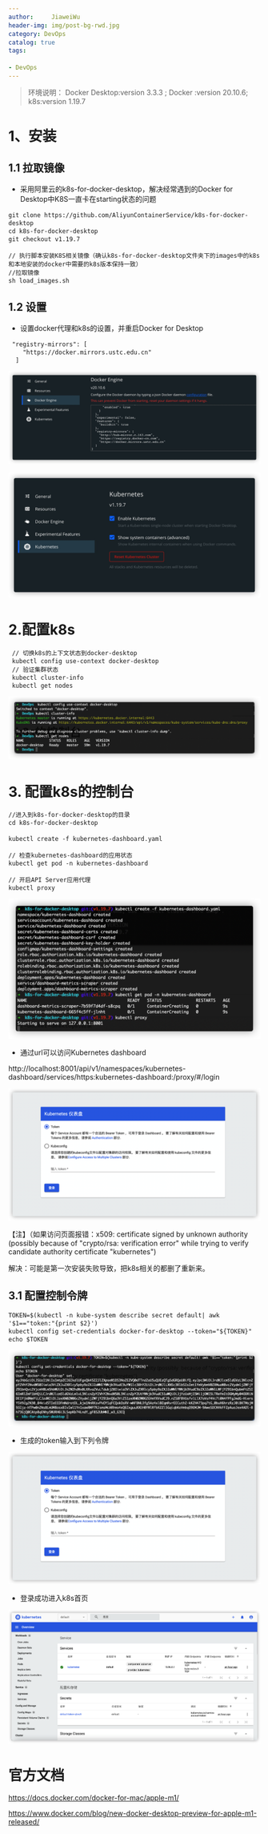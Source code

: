 ```yaml
---
author:     JiaweiWu        
header-img: img/post-bg-rwd.jpg  
category: DevOps   
catalog: true  
tags:                             

- DevOps
---
```




> 环境说明：
> Docker Desktop:version 3.3.3 ;
> Docker :version 20.10.6;
> k8s:version 1.19.7


# 1、安装

##  1.1 拉取镜像

- 采用阿里云的k8s-for-docker-desktop，解决经常遇到的Docker for Desktop中K8S一直卡在starting状态的问题

```
git clone https://github.com/AliyunContainerService/k8s-for-docker-desktop
cd k8s-for-docker-desktop
git checkout v1.19.7

// 执行脚本安装K8S相关镜像（确认k8s-for-docker-desktop文件夹下的images中的k8s和本地安装的docker中需要的k8s版本保持一致）
//拉取镜像
sh load_images.sh
```

## 1.2 设置

- 设置docker代理和k8s的设置，并重启Docker for Desktop

```
 "registry-mirrors": [
    "https://docker.mirrors.ustc.edu.cn"
  ]
```

![](https://raw.githubusercontent.com/wjw0315/blog_gitalk/master/_postImg/1624192280832.jpg)




![](https://raw.githubusercontent.com/wjw0315/blog_gitalk/master/_postImg/1624192343069.jpg)



# 2.配置k8s

```
 // 切换k8s的上下文状态到docker-desktop
 kubectl config use-context docker-desktop
 // 验证集群状态
 kubectl cluster-info
 kubectl get nodes
```

![](https://raw.githubusercontent.com/wjw0315/blog_gitalk/master/_postImg/20210620212832.png)



# 3. 配置k8s的控制台



```
//进入到k8s-for-docker-desktop的目录
cd k8s-for-docker-desktop

kubectl create -f kubernetes-dashboard.yaml
 
// 检查kubernetes-dashboard的应用状态
kubectl get pod -n kubernetes-dashboard
 
// 开启API Server应用代理
kubectl proxy
```

![](https://raw.githubusercontent.com/wjw0315/blog_gitalk/master/_postImg/20210620213327.png)

- 通过url可以访问Kubernetes dashboard

http://localhost:8001/api/v1/namespaces/kubernetes-dashboard/services/https:kubernetes-dashboard:/proxy/#/login

![](https://raw.githubusercontent.com/wjw0315/blog_gitalk/master/_postImg/20210620213808.png)

【注】（如果访问页面报错：x509: certificate signed by unknown authority (possibly  because of "crypto/rsa: verification error" while trying to verify  candidate authority certificate "kubernetes")

解决：可能是第一次安装失败导致，把k8s相关的都删了重新来。

## 3.1 配置控制令牌

```
TOKEN=$(kubectl -n kube-system describe secret default| awk '$1=="token:"{print $2}')
kubectl config set-credentials docker-for-desktop --token="${TOKEN}"
echo $TOKEN
```

![](https://raw.githubusercontent.com/wjw0315/blog_gitalk/master/_postImg/20210620214223.png)

- 生成的token输入到下列令牌

![](https://raw.githubusercontent.com/wjw0315/blog_gitalk/master/_postImg/20210620213808.png)

- 登录成功进入k8s首页

![](https://raw.githubusercontent.com/wjw0315/blog_gitalk/master/_postImg/20210620214337.png)





# 官方文档

https://docs.docker.com/docker-for-mac/apple-m1/

https://www.docker.com/blog/new-docker-desktop-preview-for-apple-m1-released/